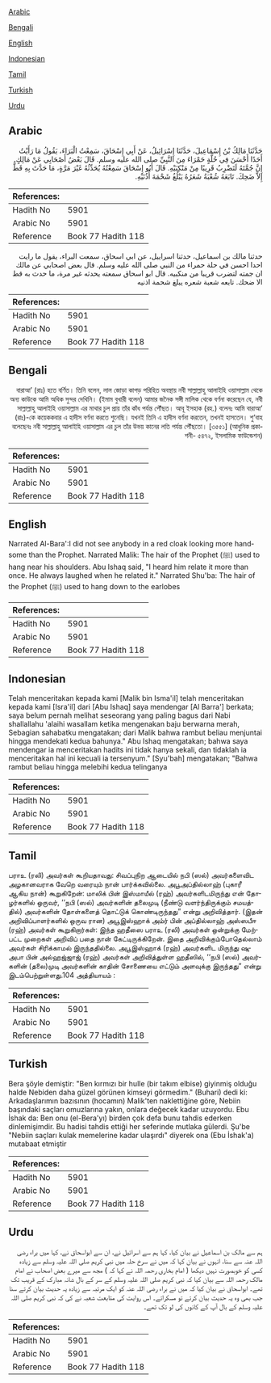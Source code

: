 [Arabic](#arabic)

[Bengali](#bengali)

[English](#english)

[Indonesian](#indonesian)

[Tamil](#tamil)

[Turkish](#turkish)

[Urdu](#urdu)

## Arabic


<div dir="rtl" lang="ar" style={{fontSize:'larger',backgroundColor:'#f8f9fa',padding:20}}>
حَدَّثَنَا مَالِكُ بْنُ إِسْمَاعِيلَ، حَدَّثَنَا إِسْرَائِيلُ، عَنْ أَبِي إِسْحَاقَ، سَمِعْتُ الْبَرَاءَ، يَقُولُ مَا رَأَيْتُ أَحَدًا أَحْسَنَ فِي حُلَّةٍ حَمْرَاءَ مِنَ النَّبِيِّ صلى الله عليه وسلم‏.‏ قَالَ بَعْضُ أَصْحَابِي عَنْ مَالِكٍ إِنَّ جُمَّتَهُ لَتَضْرِبُ قَرِيبًا مِنْ مَنْكِبَيْهِ‏.‏ قَالَ أَبُو إِسْحَاقَ سَمِعْتُهُ يُحَدِّثُهُ غَيْرَ مَرَّةٍ، مَا حَدَّثَ بِهِ قَطُّ إِلاَّ ضَحِكَ‏.‏ تَابَعَهُ شُعْبَةُ شَعَرُهُ يَبْلُغُ شَحْمَةَ أُذُنَيْهِ‏.‏
</div>
<div style={{backgroundColor:'#f8f9fa',padding:20, marginBottom: 10}}><table> <thead> <tr> <th>References:</th> <th></th> </tr> </thead> <tbody><tr><td>Hadith No</td><td>5901</td></tr><tr><td>Arabic No</td><td>5901</td></tr><tr><td>Reference</td><td>Book 77 Hadith 118</td></tr></tbody></table></div>


<div dir="rtl" lang="ar" style={{fontSize:'larger',backgroundColor:'#f8f9fa',padding:20}}>
حدثنا مالك بن اسماعيل، حدثنا اسراييل، عن ابي اسحاق، سمعت البراء، يقول ما رايت احدا احسن في حلة حمراء من النبي صلى الله عليه وسلم. قال بعض اصحابي عن مالك ان جمته لتضرب قريبا من منكبيه. قال ابو اسحاق سمعته يحدثه غير مرة، ما حدث به قط الا ضحك. تابعه شعبة شعره يبلغ شحمة اذنيه
</div>
<div style={{backgroundColor:'#f8f9fa',padding:20, marginBottom: 10}}><table> <thead> <tr> <th>References:</th> <th></th> </tr> </thead> <tbody><tr><td>Hadith No</td><td>5901</td></tr><tr><td>Arabic No</td><td>5901</td></tr><tr><td>Reference</td><td>Book 77 Hadith 118</td></tr></tbody></table></div>

## Bengali


<div dir="rtl" lang="bn" style={{fontSize:'larger',backgroundColor:'#f8f9fa',padding:20}}>
বারাআ’ (রাঃ) হতে বর্ণিত। তিনি বলেন, লাল জোড়া কাপড় পরিহিত অবস্থায় নবী সাল্লাল্লাহু আলাইহি ওয়াসাল্লাম থেকে অন্য কাউকে আমি অধিক সুন্দর দেখিনি। (ইমাম বুখারী বলেন) আমার জনৈক সঙ্গী মালিক থেকে বর্ণনা করেছেন যে, নবী সাল্লাল্লাহু আলাইহি ওয়াসাল্লাম এর মাথার চুল প্রায় তাঁর কাঁধ পর্যন্ত পৌঁছত। আবূ ইসহাক (রহ.) বলেনঃ আমি বারাআ’ (রাঃ)-কে কয়েককবার এ হাদীস বর্ণনা করতে শুনেছি। যখনই তিনি এ হাদীস বর্ণনা করতেন, তখনই হাসতেন। শু‘বাহ বলেছেনঃ নবী সাল্লাল্লাহু আলাইহি ওয়াসাল্লাম এর চুল তাঁর উভয় কানের লতি পর্যন্ত পৌঁছতো। [৩৫৫১] (আধুনিক প্রকাশনী- ৫৪৭২, ইসলামিক ফাউন্ডেশন)
</div>
<div style={{backgroundColor:'#f8f9fa',padding:20, marginBottom: 10}}><table> <thead> <tr> <th>References:</th> <th></th> </tr> </thead> <tbody><tr><td>Hadith No</td><td>5901</td></tr><tr><td>Arabic No</td><td>5901</td></tr><tr><td>Reference</td><td>Book 77 Hadith 118</td></tr></tbody></table></div>

## English


<div dir="ltr" lang="en" style={{fontSize:'larger',backgroundColor:'#f8f9fa',padding:20}}>
Narrated Al-Bara':I did not see anybody in a red cloak looking more handsome than the Prophet. Narrated Malik: The hair of the Prophet (ﷺ) used to hang near his shoulders. Abu Ishaq said, "I heard him relate it more than once. He always laughed when he related it." Narrated Shu'ba: The hair of the Prophet (ﷺ) used to hang down to the earlobes
</div>
<div style={{backgroundColor:'#f8f9fa',padding:20, marginBottom: 10}}><table> <thead> <tr> <th>References:</th> <th></th> </tr> </thead> <tbody><tr><td>Hadith No</td><td>5901</td></tr><tr><td>Arabic No</td><td>5901</td></tr><tr><td>Reference</td><td>Book 77 Hadith 118</td></tr></tbody></table></div>

## Indonesian


<div dir="ltr" lang="id" style={{fontSize:'larger',backgroundColor:'#f8f9fa',padding:20}}>
Telah menceritakan kepada kami [Malik bin Isma'il] telah menceritakan kepada kami [Isra'il] dari [Abu Ishaq] saya mendengar [Al Barra'] berkata; saya belum pernah melihat seseorang yang paling bagus dari Nabi shallallahu 'alaihi wasallam ketika mengenakan baju berwarna merah, Sebagian sahabatku mengatakan; dari Malik bahwa rambut beliau menjuntai hingga mendekati kedua bahunya." Abu Ishaq mengatakan; bahwa saya mendengar ia menceritakan hadits ini tidak hanya sekali, dan tidaklah ia menceritakan hal ini kecuali ia tersenyum." [Syu'bah] mengatakan; "Bahwa rambut beliau hingga melebihi kedua telinganya
</div>
<div style={{backgroundColor:'#f8f9fa',padding:20, marginBottom: 10}}><table> <thead> <tr> <th>References:</th> <th></th> </tr> </thead> <tbody><tr><td>Hadith No</td><td>5901</td></tr><tr><td>Arabic No</td><td>5901</td></tr><tr><td>Reference</td><td>Book 77 Hadith 118</td></tr></tbody></table></div>

## Tamil


<div dir="ltr" lang="ta" style={{fontSize:'larger',backgroundColor:'#f8f9fa',padding:20}}>
பராஉ (ரலி) அவர்கள் கூறியதாவது: சிவப்புநிற ஆடையில் நபி (ஸல்) அவர்களைவிட அழகானவராக வேறெ வரையும் நான் பார்க்கவில்லை. அபூஅப்தில்லாஹ் (புகாரீ ஆகிய நான்) கூறுகிறேன்: மாலிக் பின் இஸ்மாயீல் (ரஹ்) அவர்களிடமிருந்து என் தோழர்களில் ஒருவர், ‘‘நபி (ஸல்) அவர்களின் தலைமுடி (நீண்டு வளர்ந்திருக்கும் சமயத்தில்) அவர்களின் தோள்களைத் தொட்டுக் கொண்டிருந்தது” என்று அறிவித்தார். (இதன் அறிவிப்பாளர்களில் ஒருவ ரான) அபூஇஸ்ஹாக் அம்ர் பின் அப்தில்லாஹ் அஸ்ஸபீஈ (ரஹ்) அவர்கள் கூறுகிறார்கள்: இந்த ஹதீஸை பராஉ (ரலி) அவர்கள் ஒன்றுக்கு மேற்பட்ட முறைகள் அறிவிப் பதை நான் கேட்டிருக்கிறேன். இதை அறிவிக்கும்போதெல்லாம் அவர்கள் சிரிக்காமல் இருந்ததில்லை. அபூஇஸ்ஹாக் (ரஹ்) அவர்களிட மிருந்து ஷுஅபா பின் அல்ஹஜ்ஜாஜ் (ரஹ்) அவர்கள் அறிவித்துள்ள ஹதீஸில், ‘‘நபி (ஸல்) அவர்களின் (தலை)முடி அவர்களின் காதின் சோணையை எட்டும் அளவுக்கு இருந்தது” என்று இடம்பெற்றுள்ளது.104 அத்தியாயம் :
</div>
<div style={{backgroundColor:'#f8f9fa',padding:20, marginBottom: 10}}><table> <thead> <tr> <th>References:</th> <th></th> </tr> </thead> <tbody><tr><td>Hadith No</td><td>5901</td></tr><tr><td>Arabic No</td><td>5901</td></tr><tr><td>Reference</td><td>Book 77 Hadith 118</td></tr></tbody></table></div>

## Turkish


<div dir="ltr" lang="tr" style={{fontSize:'larger',backgroundColor:'#f8f9fa',padding:20}}>
Bera şöyle demiştir: "Ben kırmızı bir hulle (bir takım elbise) giyinmiş olduğu halde Nebiden daha güzel görünen kimseyi görmedim." (Buhari) dedi ki: Arkadaşlarımın bazısının (hocamın) Malik'ten naklettiğine göre, Nebiin başındaki saçları omuzlarına yakın, onlara değecek kadar uzuyordu. Ebu İshak da: Ben onu (el-Bera'yı) birden çok defa bunu tahdis ederken dinlemişimdir. Bu hadisi tahdis ettiği her seferinde mutlaka gülerdi. Şu'be "Nebiin saçları kulak memelerine kadar ulaşırdı" diyerek ona (Ebu İshak'a) mutabaat etmiştir
</div>
<div style={{backgroundColor:'#f8f9fa',padding:20, marginBottom: 10}}><table> <thead> <tr> <th>References:</th> <th></th> </tr> </thead> <tbody><tr><td>Hadith No</td><td>5901</td></tr><tr><td>Arabic No</td><td>5901</td></tr><tr><td>Reference</td><td>Book 77 Hadith 118</td></tr></tbody></table></div>

## Urdu


<div dir="rtl" lang="ur" style={{fontSize:'larger',backgroundColor:'#f8f9fa',padding:20}}>
ہم سے مالک بن اسماعیل نے بیان کیا، کہا ہم سے اسرائیل نے، ان سے ابواسحاق نے، کہا میں براء رضی اللہ عنہ سے سنا، انہوں نے بیان کہا کہ میں نے سرخ حلہ میں نبی کریم صلی اللہ علیہ وسلم سے زیادہ کسی کو خوبصورت نہیں دیکھا ( امام بخاری رحمہ اللہ نے کہا کہ ) مجھ سے میرے بعض اصحاب نے امام مالک رحمہ اللہ سے بیان کیا کہ نبی کریم صلی اللہ علیہ وسلم کے سر کے بال شانہ مبارک کے قریب تک تھے۔ ابواسحاق نے بیان کیا کہ میں نے براء رضی اللہ عنہ کو ایک مرتبہ سے زیادہ یہ حدیث بیان کرتے سنا جب بھی وہ یہ حدیث بیان کرتے تو مسکراتے۔ اس روایت کی متابعت شعبہ نے کی کہ نبی کریم صلی اللہ علیہ وسلم کے بال آپ کے کانوں کی لو تک تھے۔
</div>
<div style={{backgroundColor:'#f8f9fa',padding:20, marginBottom: 10}}><table> <thead> <tr> <th>References:</th> <th></th> </tr> </thead> <tbody><tr><td>Hadith No</td><td>5901</td></tr><tr><td>Arabic No</td><td>5901</td></tr><tr><td>Reference</td><td>Book 77 Hadith 118</td></tr></tbody></table></div>